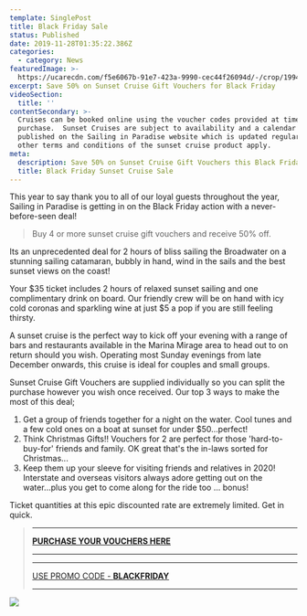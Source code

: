 ```yaml
---
template: SinglePost
title: Black Friday Sale
status: Published
date: 2019-11-28T01:35:22.386Z
categories:
  - category: News
featuredImage: >-
  https://ucarecdn.com/f5e6067b-91e7-423a-9990-cec44f26094d/-/crop/1994x1005/0,187/-/preview/
excerpt: Save 50% on Sunset Cruise Gift Vouchers for Black Friday
videoSection:
  title: ''
contentSecondary: >-
  Cruises can be booked online using the voucher codes provided at time of
  purchase.  Sunset Cruises are subject to availability and a calendar will be
  published on the Sailing in Paradise website which is updated regularly.   All
  other terms and conditions of the sunset cruise product apply.
meta:
  description: Save 50% on Sunset Cruise Gift Vouchers this Black Friday
  title: Black Friday Sunset Cruise Sale
---
```

This year to say thank you to all of our loyal guests throughout the year, Sailing in Paradise is getting in on the Black Friday action with a never-before-seen deal!

> Buy 4 or more sunset cruise gift vouchers and receive 50% off.    

Its an unprecedented deal for 2 hours of bliss sailing the Broadwater on a stunning sailing catamaran, bubbly in hand, wind in the sails and the best sunset views on the coast!

Your $35 ticket includes 2 hours of relaxed sunset sailing and one complimentary drink on board.  Our friendly crew will be on hand with icy cold coronas and sparkling wine at just $5 a pop if you are still feeling thirsty.  

A sunset cruise is the perfect way to kick off your evening with a range of bars and restaurants available in the Marina Mirage area to head out to on return should you wish.      Operating most Sunday evenings from late December onwards, this cruise is ideal for couples and small groups.  

Sunset Cruise Gift Vouchers are supplied individually so you can split the purchase however you wish once received.     Our top 3 ways to make the most of this deal;

1. Get a group of friends together for a night on the water.   Cool tunes and a few cold ones on a boat at sunset for under $50...perfect!
2. Think Christmas Gifts!!  Vouchers for 2 are perfect for those 'hard-to-buy-for' friends and family.   OK great that's the in-laws sorted for Christmas...
3. Keep them up your sleeve for visiting friends and relatives in 2020!    Interstate and overseas visitors always adore getting out on the water...plus you get to come along for the ride too ... bonus!

Ticket quantities at this epic discounted rate are extremely limited.  Get in quick.  

> - - -
>
> [**PURCHASE YOUR VOUCHERS HERE**](https://sailinginparadise.com.au/cruise/gift-vouchers/)
>
> - - -
>
> - - -
>
> [USE PROMO CODE - **BLACKFRIDAY**](https://sailinginparadise.com.au/cruise/gift-vouchers/)
>
> - - -

![](https://ucarecdn.com/c0e9d990-9f37-4881-b78f-0ac28a3a8366/)
